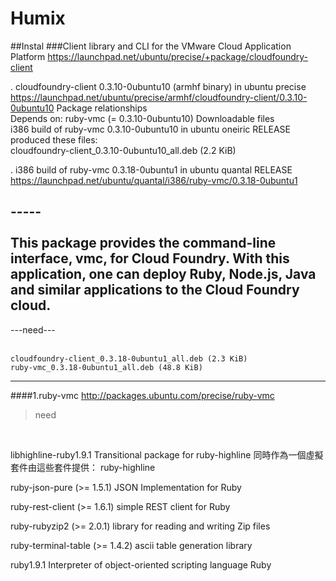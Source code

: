 # Humix
##Instal
###Client library and CLI for the VMware Cloud Application Platform
https://launchpad.net/ubuntu/precise/+package/cloudfoundry-client </br>

. cloudfoundry-client 0.3.10-0ubuntu10 (armhf binary) in ubuntu precise </br>
https://launchpad.net/ubuntu/precise/armhf/cloudfoundry-client/0.3.10-0ubuntu10 
      Package relationships  </br>
         Depends on: ruby-vmc (= 0.3.10-0ubuntu10)
      Downloadable files </br>
         i386 build of ruby-vmc 0.3.10-0ubuntu10 in ubuntu oneiric RELEASE 
         produced these files: </br>
         cloudfoundry-client_0.3.10-0ubuntu10_all.deb (2.2 KiB)





. i386 build of ruby-vmc 0.3.18-0ubuntu1 in ubuntu quantal RELEASE </br>
https://launchpad.net/ubuntu/quantal/i386/ruby-vmc/0.3.18-0ubuntu1  </br>

----- </br>
</br>
   This package provides the command-line interface, vmc, for Cloud Foundry.
   With this application, one can deploy Ruby, Node.js, Java and similar
   applications to the Cloud Foundry cloud.
-----   


---need---  </br>
 </br>

    cloudfoundry-client_0.3.18-0ubuntu1_all.deb (2.3 KiB)
    ruby-vmc_0.3.18-0ubuntu1_all.deb (48.8 KiB)

---
####1.ruby-vmc
http://packages.ubuntu.com/precise/ruby-vmc 
>need 

</br>

 libhighline-ruby1.9.1
    Transitional package for ruby-highline
    同時作為一個虛擬套件由這些套件提供： ruby-highline 

ruby-json-pure (>= 1.5.1)
    JSON Implementation for Ruby 

ruby-rest-client (>= 1.6.1)
    simple REST client for Ruby 

ruby-rubyzip2 (>= 2.0.1)
    library for reading and writing Zip files 

ruby-terminal-table (>= 1.4.2)
    ascii table generation library 

ruby1.9.1
    Interpreter of object-oriented scripting language Ruby 



